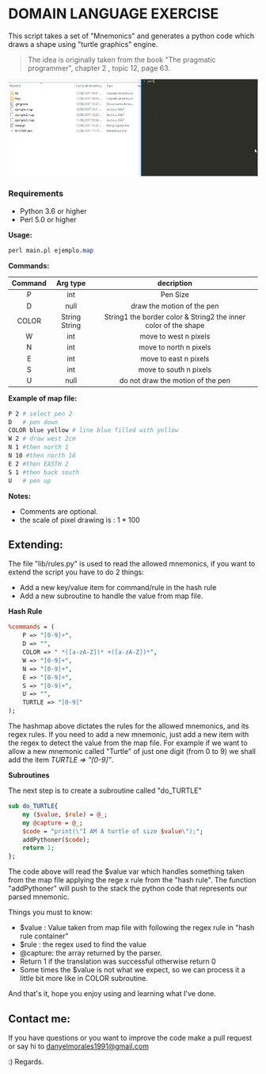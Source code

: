 # DOMAIN LANGUAGE EXERCISE

This script takes a set of  "Mnemonics" and generates a python code  which draws a shape  using "turtle graphics" engine. 



> The idea is originally taken from the book "The pragmatic programmer", chapter 2 , topic 12, page 63.

![assets/example.gif](assets/example.gif)

### Requirements

- Python 3.6 or higher 
- Perl 5.0 or higher



**Usage:**

```perl
perl main.pl ejemplo.map
```



**Commands:**

| Command |   Arg type    |                decription                |
| :-----: | :-----------: | :--------------------------------------: |
|    P    |      int      |                 Pen Size                 |
|    D    |     null      |        draw the motion of the pen        |
|  COLOR  | String String | String1 the border color & String2 the inner color of the shape |
|    W    |      int      |          move to west  n pixels          |
|    N    |      int      |          move to north n pixels          |
|    E    |      int      |          move to east n pixels           |
|    S    |      int      |          move to south n pixels          |
|    U    |     null      |    do not draw the motion of the pen     |



**Example of map file:**

```bash
P 2 # select pen 2
D   # pen down
COLOR blue yellow # line blue filled with yellow
W 2 # draw west 2cm
N 1 #then north 1
N 10 #then north 10
E 2 #then EASTH 2
S 1 #then back south
U   # pen up
```

**Notes:** 

* Comments are optional.
* the scale of pixel drawing is : 1 * 100 


## **Extending:**

The file "lib/rules.py"  is used to read the allowed mnemonics, if you want to extend the script you have to do 2 things:

- Add a new key/value item for command/rule in the hash rule
- Add a new subroutine to handle the value from map file.



**Hash Rule**

```perl
%commands = (
	P => "[0-9]+",
	D => "",
	COLOR => " *([a-zA-Z])* +([a-zA-Z])*",
	W => "[0-9]+",
	N => "[0-9]+",
	E => "[0-9]+", 
	S => "[0-9]+",
	U => "",
	TURTLE => "[0-9]"
);

```

The hashmap above dictates the rules for the allowed mnemonics, and its regex rules. If you need to add a new mnemonic, just add a new item with the regex to detect the value from the map file. For example if we want to allow a new mnemonic called "Turtle" of just one digit (from 0 to 9) we shall add the item *TURTLE => "[0-9]"*.



**Subroutines**

The next step is to create a subroutine called "do_TURTLE"

```perl
sub do_TURTLE{
	my ($value, $rule) = @_;
	my @capture = @_;
	$code = "print(\"I AM A turtle of size $value\");";
	addPythoner($code);
	return 1;
};
```

The code above will read the $value var which handles something taken from the map file applying the rege x rule from the "hash rule".  The function "addPythoner" will push to the stack the python code that represents  our parsed mnemonic.



Things you must to know:

- $value :  Value taken from map file with following the regex rule in "hash rule container"
- $rule : the regex used to find the value
- @capture: the array returned by the parser.
- Return 1 if the translation was successful otherwise return 0
- Some times the $value is not what we expect, so we can process it a little bit more like in COLOR subroutine.



And that's it, hope you enjoy using and learning what I've done.



## Contact me:

If you have questions or you want to improve the code make a pull request or say hi to danyelmorales1991@gmail.com



:) Regards.